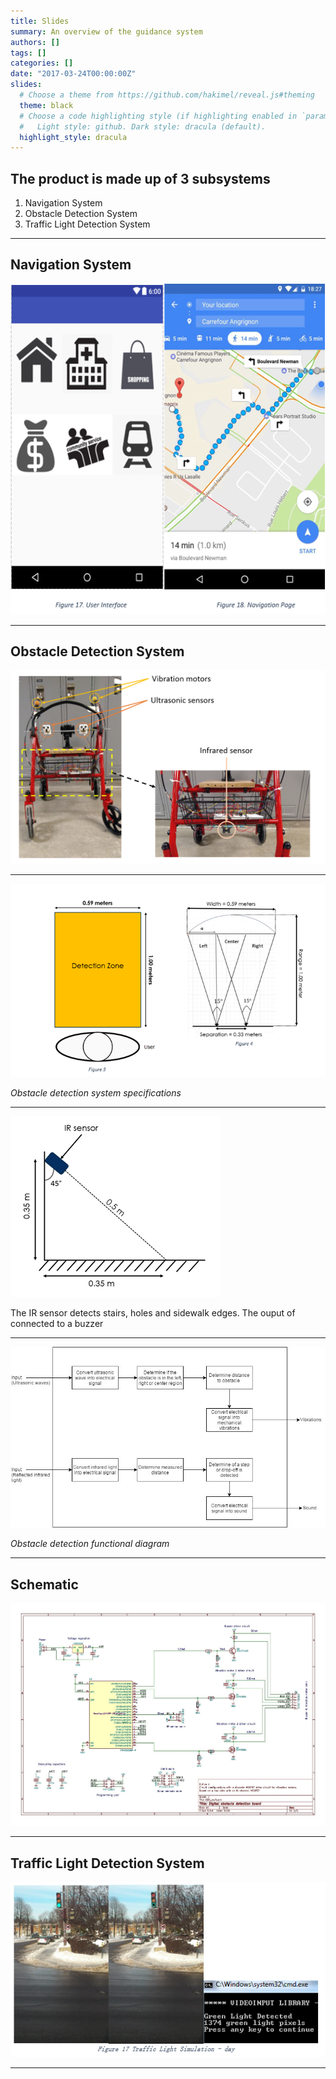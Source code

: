 ```yaml
---
title: Slides
summary: An overview of the guidance system
authors: []
tags: []
categories: []
date: "2017-03-24T00:00:00Z"
slides:
  # Choose a theme from https://github.com/hakimel/reveal.js#theming
  theme: black
  # Choose a code highlighting style (if highlighting enabled in `params.toml`)
  #   Light style: github. Dark style: dracula (default).
  highlight_style: dracula
---
```


## The product is made up of 3 subsystems

1. Navigation System
2. Obstacle Detection System
3. Traffic Light Detection System

---

## Navigation System

![](nav-system.png)

---

## Obstacle Detection System

![](obst-system.png)

---

![](obst-specs.png)

*Obstacle detection system specifications*

---

![](ir-sensor.png)

The IR sensor detects stairs, holes and sidewalk edges. The ouput of connected to a buzzer

---

![](obst-func-diag.jpg)

*Obstacle detection functional diagram*

---

## Schematic

![](schematic.jpg)

---

## Traffic Light Detection System

![](traffic-light.png)

---


